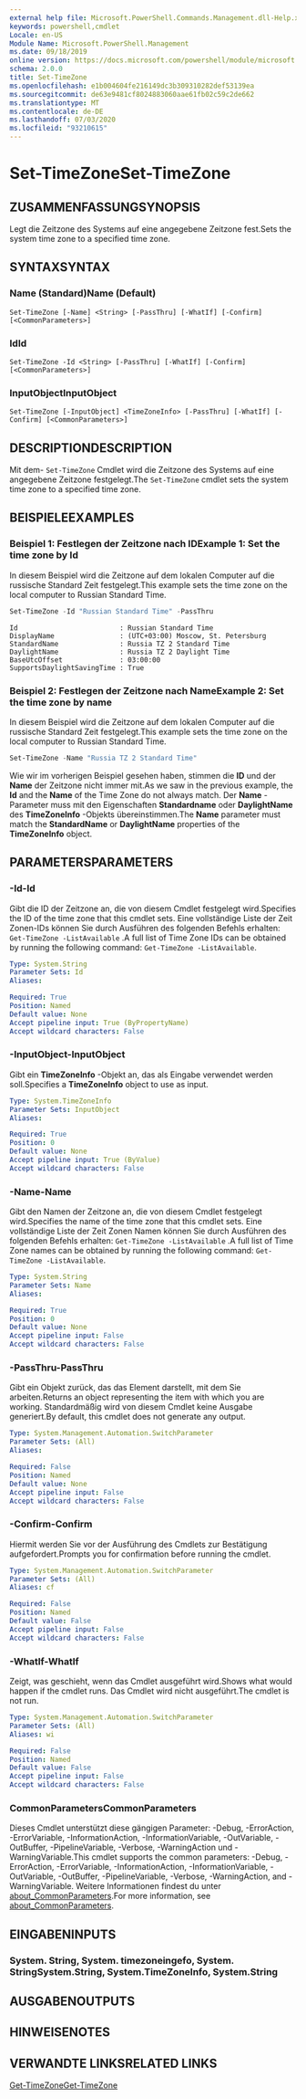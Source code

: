```yaml
---
external help file: Microsoft.PowerShell.Commands.Management.dll-Help.xml
keywords: powershell,cmdlet
Locale: en-US
Module Name: Microsoft.PowerShell.Management
ms.date: 09/18/2019
online version: https://docs.microsoft.com/powershell/module/microsoft.powershell.management/set-timezone?view=powershell-7&WT.mc_id=ps-gethelp
schema: 2.0.0
title: Set-TimeZone
ms.openlocfilehash: e1b004604fe216149dc3b309310282def53139ea
ms.sourcegitcommit: de63e9481cf8024883060aae61fb02c59c2de662
ms.translationtype: MT
ms.contentlocale: de-DE
ms.lasthandoff: 07/03/2020
ms.locfileid: "93210615"
---
```

# <span data-ttu-id="c3df6-103">Set-TimeZone</span><span class="sxs-lookup"><span data-stu-id="c3df6-103">Set-TimeZone</span></span>

## <span data-ttu-id="c3df6-104">ZUSAMMENFASSUNG</span><span class="sxs-lookup"><span data-stu-id="c3df6-104">SYNOPSIS</span></span>
<span data-ttu-id="c3df6-105">Legt die Zeitzone des Systems auf eine angegebene Zeitzone fest.</span><span class="sxs-lookup"><span data-stu-id="c3df6-105">Sets the system time zone to a specified time zone.</span></span>

## <span data-ttu-id="c3df6-106">SYNTAX</span><span class="sxs-lookup"><span data-stu-id="c3df6-106">SYNTAX</span></span>

### <span data-ttu-id="c3df6-107">Name (Standard)</span><span class="sxs-lookup"><span data-stu-id="c3df6-107">Name (Default)</span></span>

```
Set-TimeZone [-Name] <String> [-PassThru] [-WhatIf] [-Confirm] [<CommonParameters>]
```

### <span data-ttu-id="c3df6-108">Id</span><span class="sxs-lookup"><span data-stu-id="c3df6-108">Id</span></span>

```
Set-TimeZone -Id <String> [-PassThru] [-WhatIf] [-Confirm] [<CommonParameters>]
```

### <span data-ttu-id="c3df6-109">InputObject</span><span class="sxs-lookup"><span data-stu-id="c3df6-109">InputObject</span></span>

```
Set-TimeZone [-InputObject] <TimeZoneInfo> [-PassThru] [-WhatIf] [-Confirm] [<CommonParameters>]
```

## <span data-ttu-id="c3df6-110">DESCRIPTION</span><span class="sxs-lookup"><span data-stu-id="c3df6-110">DESCRIPTION</span></span>

<span data-ttu-id="c3df6-111">Mit dem- `Set-TimeZone` Cmdlet wird die Zeitzone des Systems auf eine angegebene Zeitzone festgelegt.</span><span class="sxs-lookup"><span data-stu-id="c3df6-111">The `Set-TimeZone` cmdlet sets the system time zone to a specified time zone.</span></span>

## <span data-ttu-id="c3df6-112">BEISPIELE</span><span class="sxs-lookup"><span data-stu-id="c3df6-112">EXAMPLES</span></span>

### <span data-ttu-id="c3df6-113">Beispiel 1: Festlegen der Zeitzone nach ID</span><span class="sxs-lookup"><span data-stu-id="c3df6-113">Example 1: Set the time zone by Id</span></span>

<span data-ttu-id="c3df6-114">In diesem Beispiel wird die Zeitzone auf dem lokalen Computer auf die russische Standard Zeit festgelegt.</span><span class="sxs-lookup"><span data-stu-id="c3df6-114">This example sets the time zone on the local computer to Russian Standard Time.</span></span>

```powershell
Set-TimeZone -Id "Russian Standard Time" -PassThru
```

```Output
Id                         : Russian Standard Time
DisplayName                : (UTC+03:00) Moscow, St. Petersburg
StandardName               : Russia TZ 2 Standard Time
DaylightName               : Russia TZ 2 Daylight Time
BaseUtcOffset              : 03:00:00
SupportsDaylightSavingTime : True
```

### <span data-ttu-id="c3df6-115">Beispiel 2: Festlegen der Zeitzone nach Name</span><span class="sxs-lookup"><span data-stu-id="c3df6-115">Example 2: Set the time zone by name</span></span>

<span data-ttu-id="c3df6-116">In diesem Beispiel wird die Zeitzone auf dem lokalen Computer auf die russische Standard Zeit festgelegt.</span><span class="sxs-lookup"><span data-stu-id="c3df6-116">This example sets the time zone on the local computer to Russian Standard Time.</span></span>

```powershell
Set-TimeZone -Name "Russia TZ 2 Standard Time"
```

<span data-ttu-id="c3df6-117">Wie wir im vorherigen Beispiel gesehen haben, stimmen die **ID** und der **Name** der Zeitzone nicht immer mit.</span><span class="sxs-lookup"><span data-stu-id="c3df6-117">As we saw in the previous example, the **Id** and the **Name** of the Time Zone do not always match.</span></span>
<span data-ttu-id="c3df6-118">Der **Name** -Parameter muss mit den Eigenschaften **Standardname** oder **DaylightName** des **TimeZoneInfo** -Objekts übereinstimmen.</span><span class="sxs-lookup"><span data-stu-id="c3df6-118">The **Name** parameter must match the **StandardName** or **DaylightName** properties of the **TimeZoneInfo** object.</span></span>

## <span data-ttu-id="c3df6-119">PARAMETERS</span><span class="sxs-lookup"><span data-stu-id="c3df6-119">PARAMETERS</span></span>

### <span data-ttu-id="c3df6-120">-Id</span><span class="sxs-lookup"><span data-stu-id="c3df6-120">-Id</span></span>

<span data-ttu-id="c3df6-121">Gibt die ID der Zeitzone an, die von diesem Cmdlet festgelegt wird.</span><span class="sxs-lookup"><span data-stu-id="c3df6-121">Specifies the ID of the time zone that this cmdlet sets.</span></span> <span data-ttu-id="c3df6-122">Eine vollständige Liste der Zeit Zonen-IDs können Sie durch Ausführen des folgenden Befehls erhalten: `Get-TimeZone -ListAvailable` .</span><span class="sxs-lookup"><span data-stu-id="c3df6-122">A full list of Time Zone IDs can be obtained by running the following command: `Get-TimeZone -ListAvailable`.</span></span>

```yaml
Type: System.String
Parameter Sets: Id
Aliases:

Required: True
Position: Named
Default value: None
Accept pipeline input: True (ByPropertyName)
Accept wildcard characters: False
```

### <span data-ttu-id="c3df6-123">-InputObject</span><span class="sxs-lookup"><span data-stu-id="c3df6-123">-InputObject</span></span>

<span data-ttu-id="c3df6-124">Gibt ein **TimeZoneInfo** -Objekt an, das als Eingabe verwendet werden soll.</span><span class="sxs-lookup"><span data-stu-id="c3df6-124">Specifies a **TimeZoneInfo** object to use as input.</span></span>

```yaml
Type: System.TimeZoneInfo
Parameter Sets: InputObject
Aliases:

Required: True
Position: 0
Default value: None
Accept pipeline input: True (ByValue)
Accept wildcard characters: False
```

### <span data-ttu-id="c3df6-125">-Name</span><span class="sxs-lookup"><span data-stu-id="c3df6-125">-Name</span></span>

<span data-ttu-id="c3df6-126">Gibt den Namen der Zeitzone an, die von diesem Cmdlet festgelegt wird.</span><span class="sxs-lookup"><span data-stu-id="c3df6-126">Specifies the name of the time zone that this cmdlet sets.</span></span> <span data-ttu-id="c3df6-127">Eine vollständige Liste der Zeit Zonen Namen können Sie durch Ausführen des folgenden Befehls erhalten: `Get-TimeZone -ListAvailable` .</span><span class="sxs-lookup"><span data-stu-id="c3df6-127">A full list of Time Zone names can be obtained by running the following command: `Get-TimeZone -ListAvailable`.</span></span>

```yaml
Type: System.String
Parameter Sets: Name
Aliases:

Required: True
Position: 0
Default value: None
Accept pipeline input: False
Accept wildcard characters: False
```

### <span data-ttu-id="c3df6-128">-PassThru</span><span class="sxs-lookup"><span data-stu-id="c3df6-128">-PassThru</span></span>

<span data-ttu-id="c3df6-129">Gibt ein Objekt zurück, das das Element darstellt, mit dem Sie arbeiten.</span><span class="sxs-lookup"><span data-stu-id="c3df6-129">Returns an object representing the item with which you are working.</span></span> <span data-ttu-id="c3df6-130">Standardmäßig wird von diesem Cmdlet keine Ausgabe generiert.</span><span class="sxs-lookup"><span data-stu-id="c3df6-130">By default, this cmdlet does not generate any output.</span></span>

```yaml
Type: System.Management.Automation.SwitchParameter
Parameter Sets: (All)
Aliases:

Required: False
Position: Named
Default value: None
Accept pipeline input: False
Accept wildcard characters: False
```

### <span data-ttu-id="c3df6-131">-Confirm</span><span class="sxs-lookup"><span data-stu-id="c3df6-131">-Confirm</span></span>

<span data-ttu-id="c3df6-132">Hiermit werden Sie vor der Ausführung des Cmdlets zur Bestätigung aufgefordert.</span><span class="sxs-lookup"><span data-stu-id="c3df6-132">Prompts you for confirmation before running the cmdlet.</span></span>

```yaml
Type: System.Management.Automation.SwitchParameter
Parameter Sets: (All)
Aliases: cf

Required: False
Position: Named
Default value: False
Accept pipeline input: False
Accept wildcard characters: False
```

### <span data-ttu-id="c3df6-133">-WhatIf</span><span class="sxs-lookup"><span data-stu-id="c3df6-133">-WhatIf</span></span>

<span data-ttu-id="c3df6-134">Zeigt, was geschieht, wenn das Cmdlet ausgeführt wird.</span><span class="sxs-lookup"><span data-stu-id="c3df6-134">Shows what would happen if the cmdlet runs.</span></span> <span data-ttu-id="c3df6-135">Das Cmdlet wird nicht ausgeführt.</span><span class="sxs-lookup"><span data-stu-id="c3df6-135">The cmdlet is not run.</span></span>

```yaml
Type: System.Management.Automation.SwitchParameter
Parameter Sets: (All)
Aliases: wi

Required: False
Position: Named
Default value: False
Accept pipeline input: False
Accept wildcard characters: False
```

### <span data-ttu-id="c3df6-136">CommonParameters</span><span class="sxs-lookup"><span data-stu-id="c3df6-136">CommonParameters</span></span>

<span data-ttu-id="c3df6-137">Dieses Cmdlet unterstützt diese gängigen Parameter: -Debug, -ErrorAction, -ErrorVariable, -InformationAction, -InformationVariable, -OutVariable, -OutBuffer, -PipelineVariable, -Verbose, -WarningAction und -WarningVariable.</span><span class="sxs-lookup"><span data-stu-id="c3df6-137">This cmdlet supports the common parameters: -Debug, -ErrorAction, -ErrorVariable, -InformationAction, -InformationVariable, -OutVariable, -OutBuffer, -PipelineVariable, -Verbose, -WarningAction, and -WarningVariable.</span></span> <span data-ttu-id="c3df6-138">Weitere Informationen findest du unter [about_CommonParameters](https://go.microsoft.com/fwlink/?LinkID=113216).</span><span class="sxs-lookup"><span data-stu-id="c3df6-138">For more information, see [about_CommonParameters](https://go.microsoft.com/fwlink/?LinkID=113216).</span></span>

## <span data-ttu-id="c3df6-139">EINGABEN</span><span class="sxs-lookup"><span data-stu-id="c3df6-139">INPUTS</span></span>

### <span data-ttu-id="c3df6-140">System. String, System. timezoneingefo, System. String</span><span class="sxs-lookup"><span data-stu-id="c3df6-140">System.String, System.TimeZoneInfo, System.String</span></span>

## <span data-ttu-id="c3df6-141">AUSGABEN</span><span class="sxs-lookup"><span data-stu-id="c3df6-141">OUTPUTS</span></span>

## <span data-ttu-id="c3df6-142">HINWEISE</span><span class="sxs-lookup"><span data-stu-id="c3df6-142">NOTES</span></span>

## <span data-ttu-id="c3df6-143">VERWANDTE LINKS</span><span class="sxs-lookup"><span data-stu-id="c3df6-143">RELATED LINKS</span></span>

[<span data-ttu-id="c3df6-144">Get-TimeZone</span><span class="sxs-lookup"><span data-stu-id="c3df6-144">Get-TimeZone</span></span>](Get-TimeZone.md)
